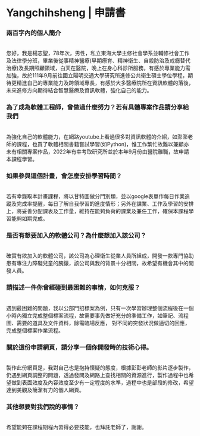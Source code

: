 <html>
<head>
<h1> Yangchihsheng | 申請書</h1>
</head>
  
 <body>
  <h3>兩百字內的個人簡介</h3><br />
您好，我是楊志聖，78年次，男性，私立東海大學主修社會學系並輔修社會工作及法律學分班，畢業後從事精神醫療(早期療育、精神衛生、自殺防治及戒癮替代治療)及長期照顧領域，白天在醫院，晚上在身心科診所服務，有感於專業能力需加強，故於111年9月前往國立陽明交通大學研究所進修公共衛生碩士學位學程，期待更精進自己的專業能力及跨領域專長，有感於大多醫療院所在資訊軟體的落後，未來進修方向期待結合智慧醫療及資訊軟體，強化自己的能力。 <br />

   <h3>為了成為軟體工程師，曾做過什麼努力？若有具體專案作品請分享給我們</h3><br />
 為強化自己的軟體能力，在網路youtube上看過很多對資訊軟體的介紹，如澎澎老師的課程，也買了軟體相關書籍嘗試學習(如Python)，惟工作繁忙故難以兼顧亦未有相關專案作品，2022年有幸考取研究所並於本年9月份由醫院離職，故申請本課程學習。
 
   <h3>如果參與這個計畫，會怎麼安排學習時間？</h3><br />
若有幸錄取本計畫課程，將以甘特圖做分門別類，並以google表單作每日作業追蹤及完成率提醒，每日了解自我學習的進度情形；另外在課業、工作及學習的安排上，將妥善分配課表及工作量，維持在能夠負荷的課業及兼任工作，確保本課程學習能夠如期完成。
       
   <h3>是否有想要加入的軟體公司？為什麼想加入該公司？</h3><br />
 確實有欲加入的軟體公司，該公司為心理衛生從業人員所組成，開發一款專門協助患有專注力障礙兒童的腕錶，該公司與我的背景十分相關，故希望有機會其中的開發人員。
       
   <h3>請描述一件你曾經碰到最困難的事情，如何克服？</h3><br />
 遇到最困難的問題，我以公部門招標案為例，只有一次學習辦理整個流程後在一個小時內獨立完成整個標案流程，故需要事先做好充分的準備工作，如筆記、流程圖、需要的道具及文件資料，餘需臨場反應，
 對不同的突發狀況做適切的回應，完成整個標案作業流程。
       
   <h3>關於這份申請網頁，請分享一個你開發時的技術心得。</h3><br />
製作此份網頁是，我對自己也是抱持懷疑的態度，根據彭彭老師的影片逐步製作，仍遇到網頁調整的問題，透過發問及網路上查找相關的資源進行，製作過程中也希望做到表面效度及內容效度至少有一定程度的水準，過程中也是部段的修改，希望達到美觀及簡潔有力的個人網頁。
       
   <h3>其他想要對我們說的事情？</h3><br />
希望能夠在課程期程內習得必要技能，也拜託老師了，謝謝。

</body>
</html>
